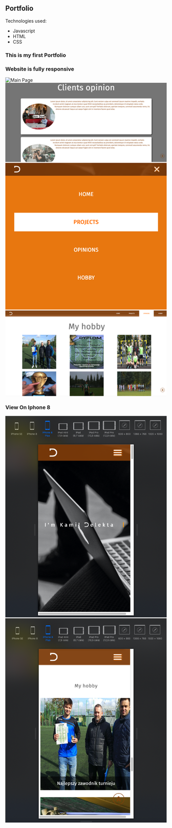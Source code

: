 Portfolio
---

Technologies used:
- Javascript
- HTML
- CSS

### This is my first Portfolio
### Website is fully responsive

![Main Page](readmeFiles/GIF.gif)
![Opinions](readmeFiles/opinions.png)
![Menu](readmeFiles/menu.png)
![Hobby](readmeFiles/hobby.png)

### View On Iphone 8

![Responsive1](readmeFiles/responsive1.png)
![Responsive2](readmeFiles/responsive2.png)
